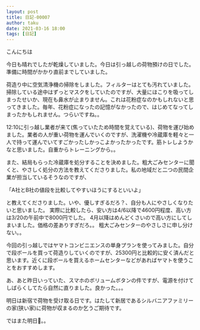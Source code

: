 ```yaml
---
layout: post
title: 日記-00007
author: taku
date: 2021-03-16 18:00
tags: [日記]
---
```


こんにちは

今日も晴れでしたが乾燥していました。今日は引っ越しの荷物預けの日でした。準備に時間がかかり直前までしていました。

荷造り中に空気清浄機の掃除をしました。フィルターはとても汚れていました。掃除している途中はずっとマスクをしていたのですが、大量にほこりを吸ってしまったせいか、現在も鼻水が止まりません。これは花粉症なのかもしれないと思ってきました。毎年、花粉症になったの記憶がなかったので、はじめてなってしまったかもしれません。つらいですね。。

12:10に引っ越し業者が来て(焦っていたため時間を覚えている)、荷物を運び始めました。業者の人が重い荷物を運んでいくのですが、洗濯機や冷蔵庫を軽々と一人で持って運んでいてすごかったしかっこよかったかったです。筋トレしようかなと思いました。自重からトレーニングから。。

また、結局もらった冷蔵庫を処分することを決めました。粗大ごみセンターに聞くと、やさしく処分の方法を教えてくださりました。私の地域だと二つの民間企業が担当しているそうなのですが、

「A社とB社の値段を比較してやすいほうにするといいよ」

と教えてくださりました。いや、優しすぎるだろ？、自分も人にやさしくなりたいと思いました。
実際に比較したら、安い方は4/6以降で4600円程度、高い方は3/20の午前中で8000円でした。
4月以降はめんどくさいので高い方にしてしまいました。価格の差ありすぎだろ。。
粗大ごみセンターのやさしさに申し分けない。。

今回の引っ越しではヤマトコンビニエンスの単身プランを使ってみました。自分で段ボールを買って荷造りしていくのですが、25300円と比較的に安く済んだと思います。近くに段ボールを買えるホームセンターなどがあればヤマトを使うことをおすすめします。

あ、あと昨日いっていた、スマホのボリュームボタンの件ですが、電源を付けてしばらくしてたら自然に直りました。良かった。。。

明日は新宿で荷物を受け取る日です。はたして新居であるシルバニアファミリーの家(狭い家)に荷物が収まるのか乞うご期待です。

ではまた明日👋。。
